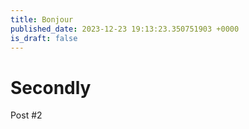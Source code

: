 ```yaml
---
title: Bonjour
published_date: 2023-12-23 19:13:23.350751903 +0000
is_draft: false
---
```

# Secondly

Post #2

